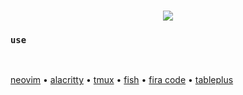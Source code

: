 <br>

<p align="center">
   <a href="https://www.youtube.com/watch?v=enFiIOZt-Lk"><img src="https://i.imgur.com/VuahBmH.png"></a>
</p>

### `use`

<br>

[neovim](https://neovim.io) • [alacritty](https://alacritty.org) • [tmux](https://github.com/tmux/tmux/wiki) • [fish](https://fishshell.com) • [fira code](https://github.com/tonsky/FiraCode) • [tableplus](https://tableplus.com)

<br>
